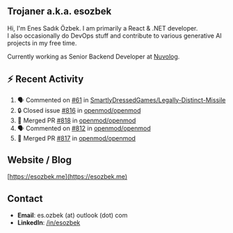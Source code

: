 ##  Trojaner a.k.a. esozbek
Hi, I'm Enes Sadık Özbek. I am primarily a React & .NET developer.  
I also occasionally do DevOps stuff and contribute to various generative AI projects in my free time.

Currently working as Senior Backend Developer at [Nuvolog](https://nuvolog.com/).

## :zap: Recent Activity

<!--START_SECTION:activity-->
1. 🗣 Commented on [#61](https://github.com/SmartlyDressedGames/Legally-Distinct-Missile/pull/61#issuecomment-2105285253) in [SmartlyDressedGames/Legally-Distinct-Missile](https://github.com/SmartlyDressedGames/Legally-Distinct-Missile)
2. 🔒 Closed issue [#816](https://github.com/openmod/openmod/issues/816) in [openmod/openmod](https://github.com/openmod/openmod)
3. 🎉 Merged PR [#818](https://github.com/openmod/openmod/pull/818) in [openmod/openmod](https://github.com/openmod/openmod)
4. 🗣 Commented on [#812](https://github.com/openmod/openmod/pull/812#issuecomment-2081165737) in [openmod/openmod](https://github.com/openmod/openmod)
5. 🎉 Merged PR [#817](https://github.com/openmod/openmod/pull/817) in [openmod/openmod](https://github.com/openmod/openmod)
<!--END_SECTION:activity-->

## Website / Blog
[https://esozbek.me](https://esozbek.me)

## Contact
- **Email**: es.ozbek (at) outlook (dot) com
- **LinkedIn**: [/in/esozbek](https://linkedin.com/in/esozbek)
